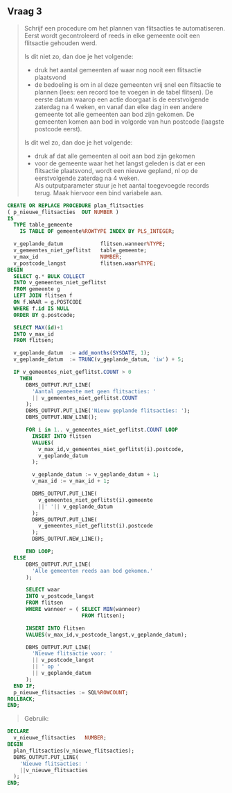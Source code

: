 ## Vraag 3

> Schrijf een procedure om het plannen van flitsacties te automatiseren.  
> Eerst wordt gecontroleerd of reeds in elke gemeente ooit een flitsactie gehouden werd.
>
> Is dit niet zo, dan doe je het volgende:
>
> * druk het aantal gemeenten af waar nog nooit een flitsactie plaatsvond
> * de bedoeling is om in al deze gemeenten vrij snel een flitsactie te plannen \(lees:
>   een record toe te voegen in de tabel flitsen\). De eerste datum waarop een actie
>   doorgaat is de eerstvolgende zaterdag na 4 weken, en vanaf dan elke dag in een
>   andere gemeente tot alle gemeenten aan bod zijn gekomen. De gemeenten komen
>   aan bod in volgorde van hun postcode \(laagste postcode eerst\).  
>
> Is dit wel zo, dan doe je het volgende:
>
> * druk af dat alle gemeenten al ooit aan bod zijn gekomen
> * voor de gemeente waar het het langst geleden is dat er een flitsactie plaatsvond,
>   wordt een nieuwe gepland, nl op de eerstvolgende zaterdag na 4 weken.  
>   Als outputparameter stuur je het aantal toegevoegde records terug.
>   Maak hiervoor een bind variabele aan.

```sql
CREATE OR REPLACE PROCEDURE plan_flitsacties
( p_nieuwe_flitsacties  OUT NUMBER )
IS
  TYPE table_gemeente
    IS TABLE OF gemeente%ROWTYPE INDEX BY PLS_INTEGER;

  v_geplande_datum            flitsen.wanneer%TYPE;
  v_gemeentes_niet_geflitst   table_gemeente;
  v_max_id                    NUMBER;
  v_postcode_langst           flitsen.waar%TYPE;
BEGIN
  SELECT g.* BULK COLLECT
  INTO v_gemeentes_niet_geflitst
  FROM gemeente g
  LEFT JOIN flitsen f
  ON f.WAAR = g.POSTCODE
  WHERE f.id IS NULL
  ORDER BY g.postcode;

  SELECT MAX(id)+1
  INTO v_max_id
  FROM flitsen;

  v_geplande_datum  := add_months(SYSDATE, 1);
  v_geplande_datum  := TRUNC(v_geplande_datum, 'iw') + 5;

  IF v_gemeentes_niet_geflitst.COUNT > 0
    THEN      
      DBMS_OUTPUT.PUT_LINE(
        'Aantal gemeente met geen flitsacties: ' 
        || v_gemeentes_niet_geflitst.COUNT
      );
      DBMS_OUTPUT.PUT_LINE('Nieuw geplande flitsacties: ');
      DBMS_OUTPUT.NEW_LINE();

      FOR i in 1.. v_gemeentes_niet_geflitst.COUNT LOOP        
        INSERT INTO flitsen 
        VALUES(
          v_max_id,v_gemeentes_niet_geflitst(i).postcode,
          v_geplande_datum
        );

        v_geplande_datum := v_geplande_datum + 1;
        v_max_id := v_max_id + 1;

        DBMS_OUTPUT.PUT_LINE(
          v_gemeentes_niet_geflitst(i).gemeente 
          ||' '|| v_geplande_datum
        );
        DBMS_OUTPUT.PUT_LINE(
          v_gemeentes_niet_geflitst(i).postcode
        );
        DBMS_OUTPUT.NEW_LINE();

      END LOOP;
  ELSE
      DBMS_OUTPUT.PUT_LINE(
        'Alle gemeenten reeds aan bod gekomen.'
      );

      SELECT waar
      INTO v_postcode_langst
      FROM flitsen
      WHERE wanneer = ( SELECT MIN(wanneer)
                        FROM flitsen);

      INSERT INTO flitsen
      VALUES(v_max_id,v_postcode_langst,v_geplande_datum);

      DBMS_OUTPUT.PUT_LINE(
        'Nieuwe flitsactie voor: ' 
        || v_postcode_langst 
        || ' op '
        || v_geplande_datum
      );
  END IF;
  p_nieuwe_flitsacties := SQL%ROWCOUNT;
ROLLBACK;
END;
```

> Gebruik:

```sql
DECLARE
  v_nieuwe_flitsacties   NUMBER;
BEGIN
  plan_flitsacties(v_nieuwe_flitsacties);
  DBMS_OUTPUT.PUT_LINE(
    'Nieuwe flitsacties: '
    ||v_nieuwe_flitsacties
  );
END;
```



